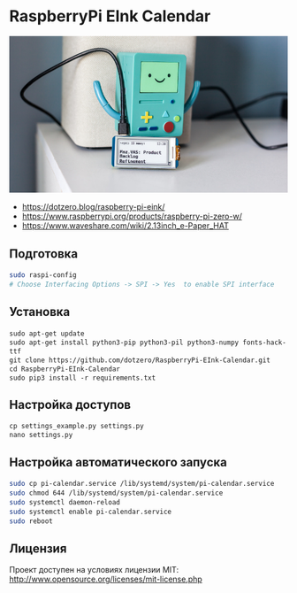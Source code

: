 # RaspberryPi EInk Calendar

![RaspberryPi EInk Calendar](preview.jpg)

* https://dotzero.blog/raspberry-pi-eink/
* https://www.raspberrypi.org/products/raspberry-pi-zero-w/
* https://www.waveshare.com/wiki/2.13inch_e-Paper_HAT

## Подготовка

```bash
sudo raspi-config
# Choose Interfacing Options -> SPI -> Yes  to enable SPI interface
```

## Установка

```
sudo apt-get update
sudo apt-get install python3-pip python3-pil python3-numpy fonts-hack-ttf
git clone https://github.com/dotzero/RaspberryPi-EInk-Calendar.git
cd RaspberryPi-EInk-Calendar
sudo pip3 install -r requirements.txt
```

## Настройка доступов

```
cp settings_example.py settings.py
nano settings.py
```

## Настройка автоматического запуска

```bash
sudo cp pi-calendar.service /lib/systemd/system/pi-calendar.service
sudo chmod 644 /lib/systemd/system/pi-calendar.service
sudo systemctl daemon-reload
sudo systemctl enable pi-calendar.service
sudo reboot
```

## Лицензия

Проект доступен на условиях лицензии MIT: http://www.opensource.org/licenses/mit-license.php

